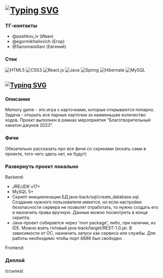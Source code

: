 # [![Typing SVG](https://readme-typing-svg.demolab.com?font=Fira+Code&weight=500&size=50&duration=3800&pause=1000&color=FF0000&center=true&vCenter=true&random=false&width=950&height=80&lines=Team+21)](https://git.io/typing-svg)

### ТГ-контакты
- @pashkov_iv (Иван)
- @egormikhailovich (Егор)
- @Sanomaisillani (Евгений)

### Стек
![HTML5](https://img.shields.io/badge/-HTML5-%23E44D27?style=flat-square&logo=html5&logoColor=ffffff)
![CSS3](https://img.shields.io/badge/-CSS3-%231572B6?style=flat-square&logo=css3)
![React.js](https://img.shields.io/badge/-React.js-%23282C34?style=flat-square&logo=react)
![Java](https://img.shields.io/badge/Java-ED8B00?style=flat-square&logo=openjdk&logoColor=white)
![Spring](https://img.shields.io/badge/Spring-6DB33F?style=flat-square&logo=spring&logoColor=white)
![Hibernate](https://img.shields.io/badge/Hibernate-59666C?style=flat-square&logo=Hibernate&logoColor=white)
![MySQL](https://img.shields.io/badge/MySQL-00000F?style=flat-square&logo=mysql&logoColor=white)

## [![Typing SVG](https://readme-typing-svg.demolab.com?font=Fira+Code&size=40&duration=3800&pause=1000&color=FF0000&center=true&vCenter=true&random=false&width=950&height=80&lines=Memory+Game+project)](https://git.io/typing-svg)

### Описание
Memory game - это игра с карточками, которые открываются попарно.
Задача - открыть все парные карточки за наименьшее количество ходов.
Проект выполнен в рамках мероприятия "Благотворительный хакатон джунов 2023".

### Фичи
Обязательно рассказать про все фичи со скринами (искать сами в проекте, того чего здесь нет, не будут)

### Развернуть проект локально
Backend:
- JRE/JDK v17+
- MySQL 5+
- Скрипт инициализации БД java-back/sql/create_database.sql. Создание нужного пользователя имеется, но если настройки безопасности сервера не позволят отработать, то нужно создать его и назначить права вручную. Данные можно посмотреть в конце скрипта.
- Java-проект собирается через 'mvn package', либо, при наличии, из IDE. Можно взять готовый java-back/target/REST-1.0.jar. В зависимости от ОС, назначить запуск как сервиса или службы. Для работы необходимо чтобы порт 8888 был свободен.

Frontend:


### Деплой
(ссылка)
